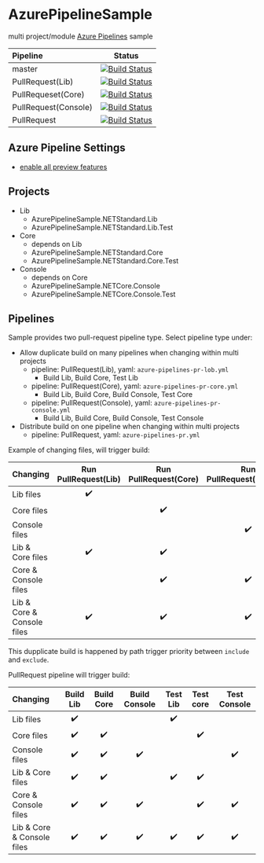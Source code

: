 # AzurePipelineSample
multi project/module [Azure Pipelines](https://github.com/marketplace/azure-pipelines) sample

|Pipeline|Status|
|:--|:--:|
|master|[![Build Status](https://meilcli.visualstudio.com/AzurePipelineSample/_apis/build/status/MeilCli.AzurePipelineSample?branchName=master)](https://meilcli.visualstudio.com/AzurePipelineSample/_build/latest?definitionId=10&branchName=master)|
|PullRequest(Lib)|[![Build Status](https://meilcli.visualstudio.com/AzurePipelineSample/_apis/build/status/MeilCli.AzurePipelineSample-PR-Lib?branchName=master)](https://meilcli.visualstudio.com/AzurePipelineSample/_build/latest?definitionId=14&branchName=master)|
|PullRequeset(Core)|[![Build Status](https://meilcli.visualstudio.com/AzurePipelineSample/_apis/build/status/MeilCli.AzurePipelineSample-PR-Core?branchName=master)](https://meilcli.visualstudio.com/AzurePipelineSample/_build/latest?definitionId=15&branchName=master)|
|PullRequest(Console)|[![Build Status](https://meilcli.visualstudio.com/AzurePipelineSample/_apis/build/status/MeilCli.AzurePipelineSample-PR?branchName=master)](https://meilcli.visualstudio.com/AzurePipelineSample/_build/latest?definitionId=17&branchName=master)|
|PullRequest|[![Build Status](https://meilcli.visualstudio.com/AzurePipelineSample/_apis/build/status/MeilCli.AzurePipelineSample-PR?branchName=master)](https://meilcli.visualstudio.com/AzurePipelineSample/_build/latest?definitionId=17&branchName=master)|


## Azure Pipeline Settings
- [enable all preview features](https://docs.microsoft.com/ja-jp/azure/devops/project/navigation/preview-features?view=azure-devops)

## Projects
- Lib
  - AzurePipelineSample.NETStandard.Lib
  - AzurePipelineSample.NETStandard.Lib.Test
- Core
  - depends on Lib
  - AzurePipelineSample.NETStandard.Core
  - AzurePipelineSample.NETStandard.Core.Test
- Console
  - depends on Core
  - AzurePipelineSample.NETCore.Console
  - AzurePipelineSample.NETCore.Console.Test

## Pipelines
Sample provides two pull-request pipeline type. Select pipeline type under:
- Allow duplicate build on many pipelines when changing within multi projects
  - pipeline: PullRequest(Lib), yaml: `azure-pipelines-pr-lob.yml`
    - Build Lib, Build Core, Test Lib
  - pipeline: PullRequest(Core), yaml: `azure-pipelines-pr-core.yml`
    - Build Lib, Build Core, Build Console, Test Core
  - pipeline: PullRequest(Console), yaml: `azure-pipelines-pr-console.yml`
    - Build Lib, Build Core, Build Console, Test Console
- Distribute build on one pipeline when changing within multi projects
  - pipeline: PullRequest, yaml: `azure-pipelines-pr.yml`

Example of changing files, will trigger build:

|Changing|Run PullRequest(Lib)|Run PullRequest(Core)|Run PullRequest(Console)|
|:--|:--:|:--:|:--:|
|Lib files|:heavy_check_mark:|||
|Core files||:heavy_check_mark:||
|Console files|||:heavy_check_mark:|
|Lib & Core files|:heavy_check_mark:|:heavy_check_mark:||
|Core & Console files||:heavy_check_mark:|:heavy_check_mark:
|Lib & Core & Console files|:heavy_check_mark:|:heavy_check_mark:|:heavy_check_mark:|

This dupplicate build is happened by path trigger priority between `include` and `exclude`.

PullRequest pipeline will trigger build:

|Changing|Build Lib|Build Core|Build Console|Test Lib|Test core|Test Console|
|:--|:--:|:--:|:--:|:--:|:--:|:--:|
|Lib files|:heavy_check_mark:|||:heavy_check_mark:|||
|Core files|:heavy_check_mark:|:heavy_check_mark:|||:heavy_check_mark:||
|Console files|:heavy_check_mark:|:heavy_check_mark:|:heavy_check_mark:|||:heavy_check_mark:|
|Lib & Core files|:heavy_check_mark:|:heavy_check_mark:||:heavy_check_mark:|:heavy_check_mark:||
|Core & Console files|:heavy_check_mark:|:heavy_check_mark:|:heavy_check_mark:||:heavy_check_mark:|:heavy_check_mark:|
|Lib & Core & Console files|:heavy_check_mark:|:heavy_check_mark:|:heavy_check_mark:|:heavy_check_mark:|:heavy_check_mark:|:heavy_check_mark:|